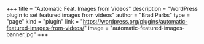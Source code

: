 +++
title = "Automatic Feat. Images from Videos"
description = "WordPress plugin to set featured images from videos"
author = "Brad Parbs"
type = "page"
kind = "plugin"
link = "https://wordpress.org/plugins/automatic-featured-images-from-videos/"
image = "automatic-featured-images-banner.jpg"
+++
